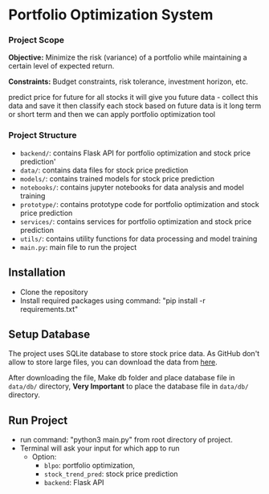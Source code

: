 # Portfolio Optimization System

### Project Scope
__Objective:__ Minimize the risk (variance) of a portfolio while maintaining a certain level of expected return.

__Constraints:__ Budget constraints, risk tolerance, investment horizon, etc.



predict price for future for all stocks
it will give you future data - collect this data and save it
then classify each stock based on future data is it long term or short term and then we can apply portfolio optimization tool

### Project Structure
- `backend/`: contains Flask API for portfolio optimization and stock price prediction'
- `data/`: contains data files for stock price prediction
- `models/`: contains trained models for stock price prediction
- `notebooks/`: contains jupyter notebooks for data analysis and model training
- `prototype/`: contains prototype code for portfolio optimization and stock price prediction
- `services/`: contains services for portfolio optimization and stock price prediction
- `utils/`: contains utility functions for data processing and model training
- `main.py`: main file to run the project

## Installation
- Clone the repository
- Install required packages using command: "pip install -r requirements.txt"

## Setup Database
The project uses SQLite database to store stock price data. As GitHub don't allow to store large files, you can download the data from [here](https://drive.google.com/file/d/1bOrcvBZL80MOglPDY8TWdnY8-Dyujwmi/view?usp=sharing).

After downloading the file, Make db folder and place database file in `data/db/` directory, __Very Important__ to place the database file in `data/db/` directory.


## Run Project
- run command: "python3 main.py" from root directory of project.
- Terminal will ask your input for which app to run
  - Option:
    - `blpo`: portfolio optimization,
    - `stock_trend_pred`: stock price prediction
    - `backend`: Flask API